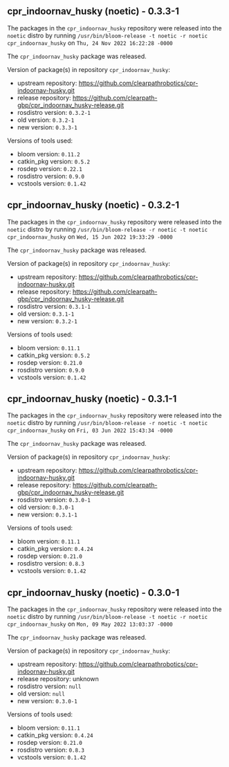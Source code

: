 ## cpr_indoornav_husky (noetic) - 0.3.3-1

The packages in the `cpr_indoornav_husky` repository were released into the `noetic` distro by running `/usr/bin/bloom-release -t noetic -r noetic cpr_indoornav_husky` on `Thu, 24 Nov 2022 16:22:28 -0000`

The `cpr_indoornav_husky` package was released.

Version of package(s) in repository `cpr_indoornav_husky`:

- upstream repository: https://github.com/clearpathrobotics/cpr-indoornav-husky.git
- release repository: https://github.com/clearpath-gbp/cpr_indoornav_husky-release.git
- rosdistro version: `0.3.2-1`
- old version: `0.3.2-1`
- new version: `0.3.3-1`

Versions of tools used:

- bloom version: `0.11.2`
- catkin_pkg version: `0.5.2`
- rosdep version: `0.22.1`
- rosdistro version: `0.9.0`
- vcstools version: `0.1.42`


## cpr_indoornav_husky (noetic) - 0.3.2-1

The packages in the `cpr_indoornav_husky` repository were released into the `noetic` distro by running `/usr/bin/bloom-release -r noetic -t noetic cpr_indoornav_husky` on `Wed, 15 Jun 2022 19:33:29 -0000`

The `cpr_indoornav_husky` package was released.

Version of package(s) in repository `cpr_indoornav_husky`:

- upstream repository: https://github.com/clearpathrobotics/cpr-indoornav-husky.git
- release repository: https://github.com/clearpath-gbp/cpr_indoornav_husky-release.git
- rosdistro version: `0.3.1-1`
- old version: `0.3.1-1`
- new version: `0.3.2-1`

Versions of tools used:

- bloom version: `0.11.1`
- catkin_pkg version: `0.5.2`
- rosdep version: `0.21.0`
- rosdistro version: `0.9.0`
- vcstools version: `0.1.42`


## cpr_indoornav_husky (noetic) - 0.3.1-1

The packages in the `cpr_indoornav_husky` repository were released into the `noetic` distro by running `/usr/bin/bloom-release -r noetic -t noetic cpr_indoornav_husky` on `Fri, 03 Jun 2022 15:43:34 -0000`

The `cpr_indoornav_husky` package was released.

Version of package(s) in repository `cpr_indoornav_husky`:

- upstream repository: https://github.com/clearpathrobotics/cpr-indoornav-husky.git
- release repository: https://github.com/clearpath-gbp/cpr_indoornav_husky-release.git
- rosdistro version: `0.3.0-1`
- old version: `0.3.0-1`
- new version: `0.3.1-1`

Versions of tools used:

- bloom version: `0.11.1`
- catkin_pkg version: `0.4.24`
- rosdep version: `0.21.0`
- rosdistro version: `0.8.3`
- vcstools version: `0.1.42`


## cpr_indoornav_husky (noetic) - 0.3.0-1

The packages in the `cpr_indoornav_husky` repository were released into the `noetic` distro by running `/usr/bin/bloom-release -t noetic -r noetic cpr_indoornav_husky` on `Mon, 09 May 2022 13:03:37 -0000`

The `cpr_indoornav_husky` package was released.

Version of package(s) in repository `cpr_indoornav_husky`:

- upstream repository: https://github.com/clearpathrobotics/cpr-indoornav-husky.git
- release repository: unknown
- rosdistro version: `null`
- old version: `null`
- new version: `0.3.0-1`

Versions of tools used:

- bloom version: `0.11.1`
- catkin_pkg version: `0.4.24`
- rosdep version: `0.21.0`
- rosdistro version: `0.8.3`
- vcstools version: `0.1.42`



